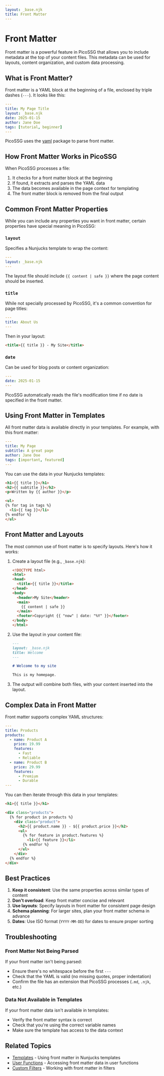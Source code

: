 ```yaml
---
layout: _base.njk
title: Front Matter
---
```


# Front Matter

Front matter is a powerful feature in PicoSSG that allows you to include metadata at the top of your content files. This metadata can be used for layouts, content organization, and custom data processing.

## What is Front Matter?

Front matter is a YAML block at the beginning of a file, enclosed by triple dashes (`---`). It looks like this:

```yaml
---
title: My Page Title
layout: _base.njk
date: 2025-01-15
author: Jane Doe
tags: [tutorial, beginner]
---
```

PicoSSG uses the [yaml](https://www.npmjs.com/package/yaml) package to parse front matter.

## How Front Matter Works in PicoSSG

When PicoSSG processes a file:

1. It checks for a front matter block at the beginning
2. If found, it extracts and parses the YAML data
3. The data becomes available in the page context for templating
4. The front matter block is removed from the final output

## Common Front Matter Properties

While you can include any properties you want in front matter, certain properties have special meaning in PicoSSG:

### `layout`

Specifies a Nunjucks template to wrap the content:

```yaml
---
layout: _base.njk
---
```

The layout file should include `{{ content | safe }}` where the page content should be inserted.

### `title`

While not specially processed by PicoSSG, it's a common convention for page titles:

```yaml
---
title: About Us
---
```

Then in your layout:

```html
<title>{{ title }} - My Site</title>
```

### `date`

Can be used for blog posts or content organization:

```yaml
---
date: 2025-01-15
---
```

PicoSSG automatically reads the file's modification time if no date is specified in the front matter.

## Using Front Matter in Templates

All front matter data is available directly in your templates. For example, with this front matter:

```yaml
---
title: My Page
subtitle: A great page
author: Jane Doe
tags: [important, featured]
---
```

You can use the data in your Nunjucks templates:

```html
<h1>{{ title }}</h1>
<h2>{{ subtitle }}</h2>
<p>Written by {{ author }}</p>

<ul>
{% for tag in tags %}
  <li>{{ tag }}</li>
{% endfor %}
</ul>
```

## Front Matter and Layouts

The most common use of front matter is to specify layouts. Here's how it works:

1. Create a layout file (e.g., `_base.njk`):
   ```html
   <!DOCTYPE html>
   <html>
   <head>
     <title>{{ title }}</title>
   </head>
   <body>
     <header>My Site</header>
     <main>
       {{ content | safe }}
     </main>
     <footer>Copyright {{ "now" | date: "%Y" }}</footer>
   </body>
   </html>
   ```

2. Use the layout in your content file:
   ```markdown
   ---
   layout: _base.njk
   title: Welcome
   ---
   
   # Welcome to my site
   
   This is my homepage.
   ```

3. The output will combine both files, with your content inserted into the layout.

## Complex Data in Front Matter

Front matter supports complex YAML structures:

```yaml
---
title: Products
products:
  - name: Product A
    price: 19.99
    features:
      - Fast
      - Reliable
  - name: Product B
    price: 29.99
    features:
      - Premium
      - Durable
---
```

You can then iterate through this data in your templates:

```html
<h1>{{ title }}</h1>

<div class="products">
  {% for product in products %}
    <div class="product">
      <h2>{{ product.name }} - ${{ product.price }}</h2>
      <ul>
        {% for feature in product.features %}
          <li>{{ feature }}</li>
        {% endfor %}
      </ul>
    </div>
  {% endfor %}
</div>
```

## Best Practices

1. **Keep it consistent**: Use the same properties across similar types of content
2. **Don't overload**: Keep front matter concise and relevant
3. **Use layouts**: Specify layouts in front matter for consistent page design
4. **Schema planning**: For larger sites, plan your front matter schema in advance
5. **Dates**: Use ISO format (`YYYY-MM-DD`) for dates to ensure proper sorting

## Troubleshooting

### Front Matter Not Being Parsed

If your front matter isn't being parsed:

- Ensure there's no whitespace before the first `---`
- Check that the YAML is valid (no missing quotes, proper indentation)
- Confirm the file has an extension that PicoSSG processes (`.md`, `.njk`, etc.)

### Data Not Available in Templates

If your front matter data isn't available in templates:

- Verify the front matter syntax is correct
- Check that you're using the correct variable names
- Make sure the template has access to the data context

## Related Topics

- [Templates](/templates/) - Using front matter in Nunjucks templates
- [User Functions](/user-functions/) - Accessing front matter data in user functions
- [Custom Filters](/custom-filters/) - Working with front matter in filters